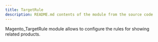```yaml
---
title: TargetRule
description: README.md contents of the module from the source code
---
```


Magento_TargetRule module allows to configure the rules for showing related products.

